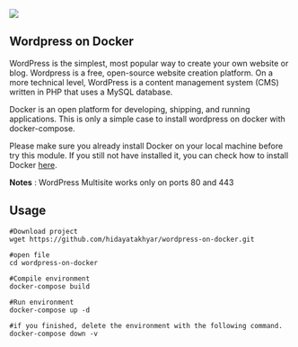 ![](https://www.docker.com/wp-content/uploads/2022/03/Moby-logo.png)

## Wordpress on Docker
WordPress is the simplest, most popular way to create your own website or blog. Wordpress is a free, open-source website creation platform. On a more technical level, WordPress is a content management system (CMS) written in PHP that uses a MySQL database.

Docker is an open platform for developing, shipping, and running applications.
This is only a simple case to install wordpress on docker with docker-compose.

Please make sure you already install Docker on your local machine before try this module. If you still not have installed it, you can check how to install Docker [here](https://docs.docker.com/engine/install/).

**Notes**
: WordPress Multisite works only on ports 80 and 443

## Usage
```
#Download project
wget https://github.com/hidayatakhyar/wordpress-on-docker.git

#open file
cd wordpress-on-docker

#Compile environment
docker-compose build

#Run environment
docker-compose up -d

#if you finished, delete the environment with the following command.
docker-compose down -v
```

